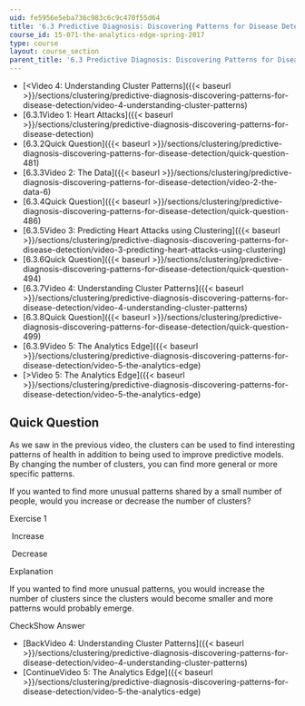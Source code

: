```yaml
---
uid: fe5956e5eba736c983c6c9c470f55d64
title: '6.3 Predictive Diagnosis: Discovering Patterns for Disease Detection '
course_id: 15-071-the-analytics-edge-spring-2017
type: course
layout: course_section
parent_title: '6.3 Predictive Diagnosis: Discovering Patterns for Disease Detection '
---
```


*   [<Video 4: Understanding Cluster Patterns]({{< baseurl >}}/sections/clustering/predictive-diagnosis-discovering-patterns-for-disease-detection/video-4-understanding-cluster-patterns)
*   [6.3.1Video 1: Heart Attacks]({{< baseurl >}}/sections/clustering/predictive-diagnosis-discovering-patterns-for-disease-detection)
*   [6.3.2Quick Question]({{< baseurl >}}/sections/clustering/predictive-diagnosis-discovering-patterns-for-disease-detection/quick-question-481)
*   [6.3.3Video 2: The Data]({{< baseurl >}}/sections/clustering/predictive-diagnosis-discovering-patterns-for-disease-detection/video-2-the-data-6)
*   [6.3.4Quick Question]({{< baseurl >}}/sections/clustering/predictive-diagnosis-discovering-patterns-for-disease-detection/quick-question-486)
*   [6.3.5Video 3: Predicting Heart Attacks using Clustering]({{< baseurl >}}/sections/clustering/predictive-diagnosis-discovering-patterns-for-disease-detection/video-3-predicting-heart-attacks-using-clustering)
*   [6.3.6Quick Question]({{< baseurl >}}/sections/clustering/predictive-diagnosis-discovering-patterns-for-disease-detection/quick-question-494)
*   [6.3.7Video 4: Understanding Cluster Patterns]({{< baseurl >}}/sections/clustering/predictive-diagnosis-discovering-patterns-for-disease-detection/video-4-understanding-cluster-patterns)
*   [6.3.8Quick Question]({{< baseurl >}}/sections/clustering/predictive-diagnosis-discovering-patterns-for-disease-detection/quick-question-499)
*   [6.3.9Video 5: The Analytics Edge]({{< baseurl >}}/sections/clustering/predictive-diagnosis-discovering-patterns-for-disease-detection/video-5-the-analytics-edge)
*   [\>Video 5: The Analytics Edge]({{< baseurl >}}/sections/clustering/predictive-diagnosis-discovering-patterns-for-disease-detection/video-5-the-analytics-edge)

Quick Question
--------------

As we saw in the previous video, the clusters can be used to find interesting patterns of health in addition to being used to improve predictive models. By changing the number of clusters, you can find more general or more specific patterns.

If you wanted to find more unusual patterns shared by a small number of people, would you increase or decrease the number of clusters?

Exercise 1

&nbsp;Increase&nbsp;

&nbsp;Decrease&nbsp;

Explanation

If you wanted to find more unusual patterns, you would increase the number of clusters since the clusters would become smaller and more patterns would probably emerge.

CheckShow Answer

*   [BackVideo 4: Understanding Cluster Patterns]({{< baseurl >}}/sections/clustering/predictive-diagnosis-discovering-patterns-for-disease-detection/video-4-understanding-cluster-patterns)
*   [ContinueVideo 5: The Analytics Edge]({{< baseurl >}}/sections/clustering/predictive-diagnosis-discovering-patterns-for-disease-detection/video-5-the-analytics-edge)